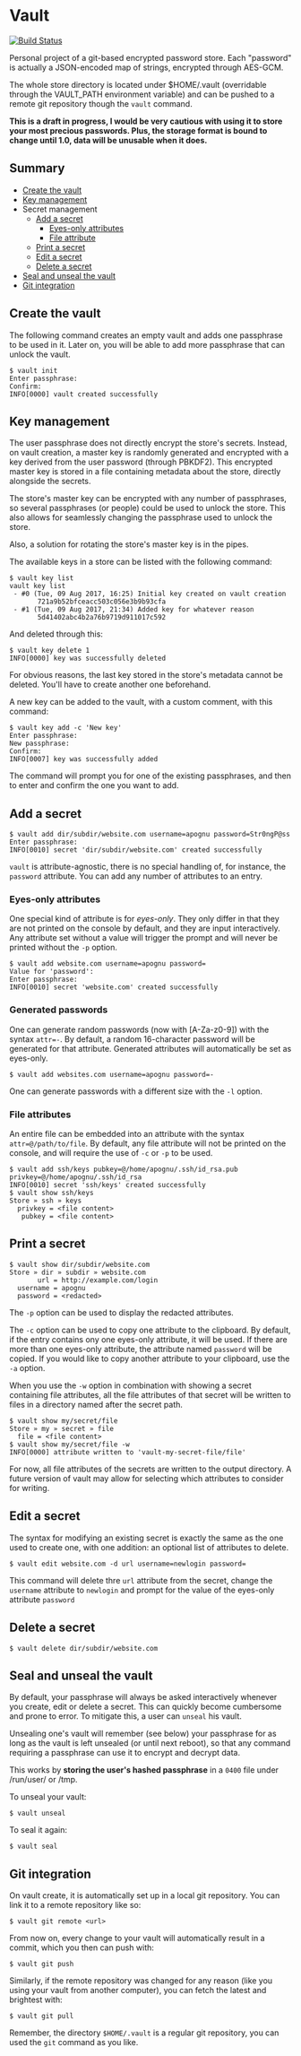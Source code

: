 # Vault

[![Build Status](https://travis-ci.org/apognu/vault.svg?branch=master)](https://travis-ci.org/apognu/vault)

Personal project of a git-based encrypted password store. Each "password" is actually a JSON-encoded map of strings, encrypted through AES-GCM.

The whole store directory is located under $HOME/.vault (overridable through the VAULT_PATH environment variable) and can be pushed to a remote git repository though the ```vault``` command.

**This is a draft in progress, I would be very cautious with using it to store your most precious passwords. Plus, the storage format is bound to change until 1.0, data will be unusable when it does.**

## Summary

 * [Create the vault](#create-the-vault)
 * [Key management](#key-management)
 * Secret management
   * [Add a secret](#add-a-secret)
     * [Eyes-only attributes](#eyes-only-attributes)
     * [File attribute](#file-attributes)
   * [Print a secret](#print-a-secret)
   * [Edit a secret](#edit-a-secret)
   * [Delete a secret](#delete-a-secret)
* [Seal and unseal the vault](#seal-and-unseal-the-vault)
 * [Git integration](#git-integration)

## Create the vault

The following command creates an empty vault and adds one passphrase to be used in it. Later on, you will be able to add more passphrase that can unlock the vault.

```
$ vault init
Enter passphrase:
Confirm:
INFO[0000] vault created successfully
```

## Key management

The user passphrase does not directly encrypt the store's secrets. Instead, on vault creation, a master key is randomly generated and encrypted with a key derived from the user password (through PBKDF2). This encrypted master key is stored in a file containing metadata about the store, directly alongside the secrets.

The store's master key can be encrypted with any number of passphrases, so several passphrases (or people) could be used to unlock the store. This also allows for seamlessly changing the passphrase used to unlock the store.

Also, a solution for rotating the store's master key is in the pipes.

The available keys in a store can be listed with the following command:

```
$ vault key list
vault key list
 - #0 (Tue, 09 Aug 2017, 16:25) Initial key created on vault creation
       721a9b52bfceacc503c056e3b9b93cfa
 - #1 (Tue, 09 Aug 2017, 21:34) Added key for whatever reason
       5d41402abc4b2a76b9719d911017c592
```

And deleted through this:

```
$ vault key delete 1
INFO[0000] key was successfully deleted
```

For obvious reasons, the last key stored in the store's metadata cannot be deleted. You'll have to create another one beforehand.

A new key can be added to the vault, with a custom comment, with this command:

```
$ vault key add -c 'New key'
Enter passphrase: 
New passphrase: 
Confirm: 
INFO[0007] key was successfully added
```

The command will prompt you for one of the existing passphrases, and then to enter and confirm the one you want to add.

## Add a secret

```
$ vault add dir/subdir/website.com username=apognu password=Str0ngP@ss
Enter passphrase:
INFO[0010] secret 'dir/subdir/website.com' created successfully
```

```vault``` is attribute-agnostic, there is no special handling of, for instance, the ```password``` attribute. You can add any number of attributes to an entry.

### Eyes-only attributes

One special kind of attribute is for _eyes-only_. They only differ in that they are not printed on the console by default, and they are input interactively. Any attribute set without a value will trigger the prompt and will never be printed without the ```-p``` option.

```
$ vault add website.com username=apognu password=
Value for 'password':
Enter passphrase:
INFO[0010] secret 'website.com' created successfully
```

### Generated passwords

One can generate random passwords (now with [A-Za-z0-9]) with the syntax ```attr=-```. By default, a random 16-character password will be generated for that attribute. Generated attributes will automatically be set as eyes-only.

```
$ vault add websites.com username=apognu password=-
```

One can generate passwords with a different size with the ```-l``` option.

### File attributes

An entire file can be embedded into an attribute with the syntax ```attr=@/path/to/file```. By default, any file attribute will not be printed on the console, and will require the use of ```-c``` or ```-p``` to be used.

```
$ vault add ssh/keys pubkey=@/home/apognu/.ssh/id_rsa.pub privkey=@/home/apognu/.ssh/id_rsa
INFO[0010] secret 'ssh/keys' created successfully
$ vault show ssh/keys
Store » ssh » keys
  privkey = <file content>
   pubkey = <file content>
```

## Print a secret

```
$ vault show dir/subdir/website.com
Store » dir » subdir » website.com
       url = http://example.com/login
  username = apognu
  password = <redacted>
```

The ```-p``` option can be used to display the redacted attributes.

The ```-c``` option can be used to copy one attribute to the clipboard. By default, if the entry contains ony one eyes-only attribute, it will be used. If there are more than one eyes-only attribute, the attribute named ```password``` will be copied. If you would like to copy another attribute to your clipboard, use the ```-a``` option.

When you use the ```-w``` option in combination with showing a secret containing file attributes, all the file attributes of that secret will be written to files in a directory named after the secret path.

```
$ vault show my/secret/file
Store » my » secret » file
  file = <file content>
$ vault show my/secret/file -w
INFO[0000] attribute written to 'vault-my-secret-file/file'
```

For now, all file attributes of the secrets are written to the output directory. A future version of vault may allow for selecting which attributes to consider for writing.

## Edit a secret

The syntax for modifying an existing secret is exactly the same as the one used to create one, with one addition: an optional list of attributes to delete.

```
$ vault edit website.com -d url username=newlogin password=
```

This command will delete thre ```url``` attribute from the secret, change the ```username``` attribute to ```newlogin``` and prompt for the value of the eyes-only attribute ```password```

## Delete a secret

```
$ vault delete dir/subdir/website.com
```

## Seal and unseal the vault

By default, your passphrase will always be asked interactively whenever you create, edit or delete a secret. This can quickly become cumbersome and prone to error. To mitigate this, a user can ```unseal``` his vault.

Unsealing one's vault will remember (see below) your passphrase for as long as the vault is left unsealed (or until next reboot), so that any command requiring a passphrase can use it to encrypt and decrypt data.

This works by **storing the user's hashed passphrase** in a ```0400``` file under /run/user/<uid> or /tmp.

To unseal your vault:

```
$ vault unseal
```

To seal it again:

```
$ vault seal
```

## Git integration

On vault create, it is automatically set up in a local git repository. You can link it to a remote repository like so:

```
$ vault git remote <url>
```

From now on, every change to your vault will automatically result in a commit, which you then can push with:

```
$ vault git push
```

Similarly, if the remote repository was changed for any reason (like you using your vault from another computer), you can fetch the latest and brightest with:

```
$ vault git pull
```

Remember, the directory ```$HOME/.vault``` is a regular git repository, you can used the ```git``` command as you like.
